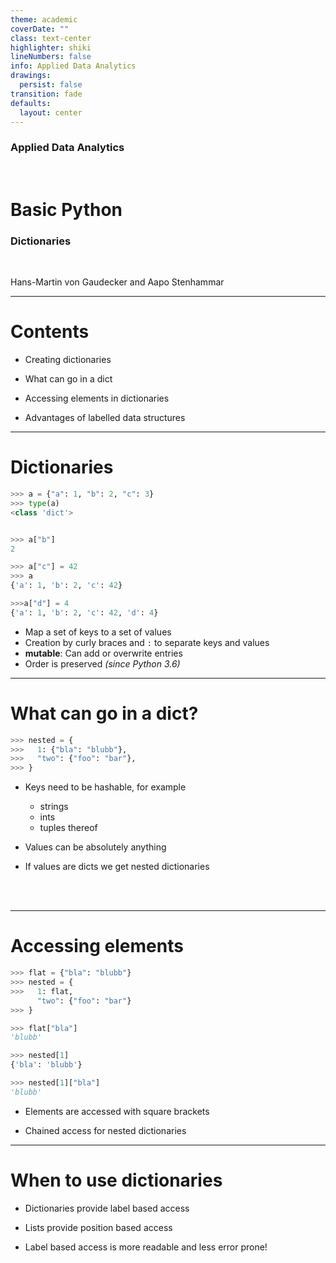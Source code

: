 ```yaml
---
theme: academic
coverDate: ""
class: text-center
highlighter: shiki
lineNumbers: false
info: Applied Data Analytics
drawings:
  persist: false
transition: fade
defaults:
  layout: center
---
```


### Applied Data Analytics

<br/>

# Basic Python

### Dictionaries

<br/>


Hans-Martin von Gaudecker and Aapo Stenhammar

---

# Contents

- Creating dictionaries

- What can go in a dict

- Accessing elements in dictionaries

- Advantages of labelled data structures


---

# Dictionaries

<div class="grid grid-cols-2 gap-4">
<div>

```python
>>> a = {"a": 1, "b": 2, "c": 3}
>>> type(a)
<class 'dict'>


>>> a["b"]
2

>>> a["c"] = 42
>>> a
{'a': 1, 'b': 2, 'c': 42}

>>>a["d"] = 4
{'a': 1, 'b': 2, 'c': 42, 'd': 4}
```

</div>
<div>

- Map a set of keys to a set of values
- Creation by curly braces and `:` to separate keys and values
- **mutable**: Can add or overwrite entries
- Order is preserved *(since Python 3.6)*


</div>
</div>


---

# What can go in a dict?


<div class="grid grid-cols-2 gap-4">
<div>

```python
>>> nested = {
>>>   1: {"bla": "blubb"},
>>>   "two": {"foo": "bar"},
>>> }
```

</div>
<div>

- Keys need to be hashable, for example

  - strings
  - ints
  - tuples thereof

- Values can be absolutely anything

- If values are dicts we get nested dictionaries

<br/>
<br/>

</div>
</div>

---

# Accessing elements

<div class="grid grid-cols-2 gap-4">
<div>

```python
>>> flat = {"bla": "blubb"}
>>> nested = {
>>>   1: flat,
      "two": {"foo": "bar"}
>>> }

>>> flat["bla"]
'blubb'

>>> nested[1]
{'bla': 'blubb'}

>>> nested[1]["bla"]
'blubb'

```

</div>
<div>

- Elements are accessed with square brackets

- Chained access for nested dictionaries



</div>
</div>



---

# When to use dictionaries


- Dictionaries provide label based access

- Lists provide position based access

- Label based access is more readable and less error prone!
